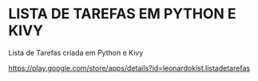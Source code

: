 # LISTA DE TAREFAS EM PYTHON E KIVY

Lista de Tarefas criada em Python e Kivy

https://play.google.com/store/apps/details?id=leonardokist.listadetarefas
